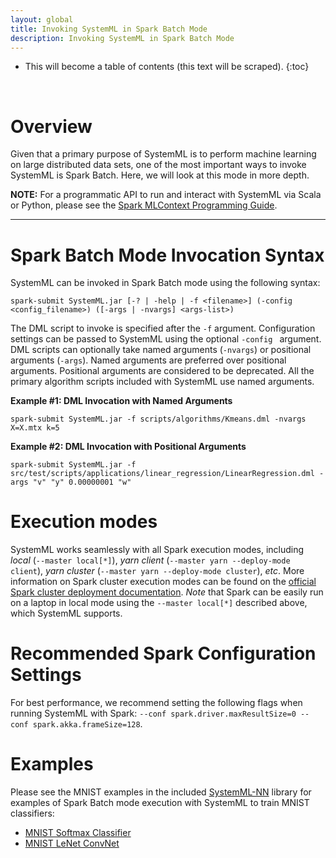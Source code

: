 ```yaml
---
layout: global
title: Invoking SystemML in Spark Batch Mode
description: Invoking SystemML in Spark Batch Mode
---
```

<!--
{% comment %}
Licensed to the Apache Software Foundation (ASF) under one or more
contributor license agreements.  See the NOTICE file distributed with
this work for additional information regarding copyright ownership.
The ASF licenses this file to you under the Apache License, Version 2.0
(the "License"); you may not use this file except in compliance with
the License.  You may obtain a copy of the License at

http://www.apache.org/licenses/LICENSE-2.0

Unless required by applicable law or agreed to in writing, software
distributed under the License is distributed on an "AS IS" BASIS,
WITHOUT WARRANTIES OR CONDITIONS OF ANY KIND, either express or implied.
See the License for the specific language governing permissions and
limitations under the License.
{% endcomment %}
-->

* This will become a table of contents (this text will be scraped).
{:toc}

<br/>


# Overview

Given that a primary purpose of SystemML is to perform machine learning on large distributed data
sets, one of the most important ways to invoke SystemML is Spark Batch. Here, we will look at this
mode in more depth.

**NOTE:** For a programmatic API to run and interact with SystemML via Scala or Python, please see the
[Spark MLContext Programming Guide](spark-mlcontext-programming-guide).

---

# Spark Batch Mode Invocation Syntax

SystemML can be invoked in Spark Batch mode using the following syntax:

    spark-submit SystemML.jar [-? | -help | -f <filename>] (-config <config_filename>) ([-args | -nvargs] <args-list>)

The DML script to invoke is specified after the `-f` argument. Configuration settings can be passed to SystemML
using the optional `-config ` argument. DML scripts can optionally take named arguments (`-nvargs`) or positional
arguments (`-args`). Named arguments are preferred over positional arguments. Positional arguments are considered
to be deprecated. All the primary algorithm scripts included with SystemML use named arguments.


**Example #1: DML Invocation with Named Arguments**

    spark-submit SystemML.jar -f scripts/algorithms/Kmeans.dml -nvargs X=X.mtx k=5


**Example #2: DML Invocation with Positional Arguments**

	spark-submit SystemML.jar -f src/test/scripts/applications/linear_regression/LinearRegression.dml -args "v" "y" 0.00000001 "w"

# Execution modes

SystemML works seamlessly with all Spark execution modes, including *local* (`--master local[*]`),
*yarn client* (`--master yarn --deploy-mode client`), *yarn cluster* (`--master yarn --deploy-mode cluster`), *etc*.  More
information on Spark cluster execution modes can be found on the
[official Spark cluster deployment documentation](https://spark.apache.org/docs/latest/cluster-overview.html).
*Note* that Spark can be easily run on a laptop in local mode using the `--master local[*]` described
above, which SystemML supports.

# Recommended Spark Configuration Settings

For best performance, we recommend setting the following flags when running SystemML with Spark:
`--conf spark.driver.maxResultSize=0 --conf spark.akka.frameSize=128`.

# Examples

Please see the MNIST examples in the included
[SystemML-NN](https://github.com/apache/systemml/tree/master/scripts/nn)
library for examples of Spark Batch mode execution with SystemML to train MNIST classifiers:

  * [MNIST Softmax Classifier](https://github.com/apache/systemml/blob/master/scripts/nn/examples/mnist_softmax-train.dml)
  * [MNIST LeNet ConvNet](https://github.com/apache/systemml/blob/master/scripts/nn/examples/mnist_lenet-train.dml)
